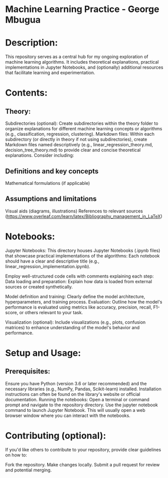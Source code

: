 # Machine Learning Practice - George Mbugua

# Description:

This repository serves as a central hub for my ongoing exploration of machine learning algorithms. It includes theoretical explanations, practical implementations in Jupyter Notebooks, and (optionally) additional resources that facilitate learning and experimentation.

# Contents:

## Theory:
Subdirectories (optional): Create subdirectories within the theory folder to organize explanations for different machine learning concepts or algorithms (e.g., classification, regression, clustering).
Markdown files: Within each subdirectory (or directly in theory if not using subdirectories), create Markdown files named descriptively (e.g., linear_regression_theory.md, decision_tree_theory.md) to provide clear and concise theoretical explanations. Consider including:

## Definitions and key concepts
Mathematical formulations (if applicable)

## Assumptions and limitations
Visual aids (diagrams, illustrations)
References to relevant sources (https://www.overleaf.com/learn/latex/Bibliography_management_in_LaTeX)

# Notebooks:
Jupyter Notebooks: This directory houses Jupyter Notebooks (.ipynb files) that showcase practical implementations of the algorithms:
Each notebook should have a clear and descriptive title (e.g., linear_regression_implementation.ipynb).

Employ well-structured code cells with comments explaining each step:
Data loading and preparation: Explain how data is loaded from external sources or created synthetically.

Model definition and training: Clearly define the model architecture, hyperparameters, and training process.
Evaluation: Outline how the model's performance is evaluated using metrics like accuracy, precision, recall, F1-score, or others relevant to your task.

Visualization (optional): Include visualizations (e.g., plots, confusion matrices) to enhance understanding of the model's behavior and performance.

# Setup and Usage:

## Prerequisites:
Ensure you have Python (version 3.6 or later recommended) and the necessary libraries (e.g., NumPy, Pandas, Scikit-learn) installed. Installation instructions can often be found on the library's website or official documentation.
Running the notebooks:
Open a terminal or command prompt and navigate to the repository directory.
Use the jupyter notebook command to launch Jupyter Notebook. This will usually open a web browser window where you can interact with the notebooks.

# Contributing (optional):

If you'd like others to contribute to your repository, provide clear guidelines on how to:

Fork the repository.
Make changes locally.
Submit a pull request for review and potential merging.

